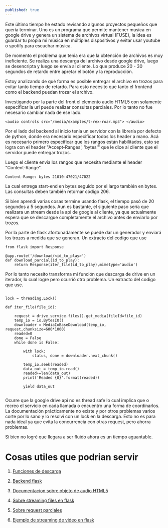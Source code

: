 ```yaml
---
published: true
---
```


Este último tiempo he estado revisando algunos proyectos pequeños que quería terminar. 
Uno es un programa que permite mantener musica en google drive y genera un sistema de archivos virtual (FUSE), la idea es guardar tu propia mi música en múltiples dispositivos y evitar usar youtube o spotify para escuchar música.

De momento el problema que tenia era que la obtención de archivos es muy ineficiente. Se realiza una descarga del archivo desde google drive, luego se desencripta y luego se envía al cliente. Lo que produce 20 - 30 segundos de retardo entre apretar el botón y la reproducción.

Estoy analizando de qué forma es posible entregar el archivo en trozos para evitar tanto tiempo de retardo. Para esto necesito que tanto el frontend como el backend puedan trozar el archivo.

Investigando por la parte del front el elemento audio HTML5 con solamente especificar la url puede realizar consultas parciales. Por lo tanto no fue necesario cambiar nada de ese lado.

```
<audio controls src="/media/examples/t-rex-roar.mp3"> </audio>
```

Por el lado del backend al inicio tenia un servidor con la librería por defecto de python, donde era necesario especificar todos los header a mano. Acá es necesario primero especificar que los rangos están habilitados, esto se logra con el header "Accept-Ranges', 'bytes'" que le dice al cliente que el servidor puede entregar trozos.

Luego el cliente envía los rangos que necesita mediante el header "Content-Range".
```
Content-Range: bytes 21010-47021/47022
```

La cual entrega start-end en bytes seguido por el largo también en bytes. Las consultas deben también retornar código 206.

Si bien aprendí varias cosas termine usando flask, el tiempo pasó de 20 segundos a 5 segundos. Aun es bastante, el siguiente paso sería que realizara un stream desde la api de google al cliente, ya que actualmente espera que se descargue completamente el archivo antes de enviarlo por trozos.

Por la parte de flask afortunadamente se puede dar un generador y enviará los trozos a medida que se generan. Un extracto del codigo que use
```
from flask import Response

@app.route('/download/<id_to_play>')
def download_parcial(id_to_play):
    return Response(iter_file(id_to_play),mimetype='audio')

```

Por lo tanto necesito transforma mi función que descarga de drive en un iterador, lo cual logre pero ocurrió otro problema. Un extracto del codigo que use.

```

lock = threading.Lock()

def iter_file(file_id):

    request = drive_service.files().get_media(fileId=file_id)
    temp_io = io.BytesIO()
    downloader = MediaIoBaseDownload(temp_io, request,chunksize=600*1000)
    readed=0
    done = False
    while done is False:

        with lock:
            status, done = downloader.next_chunk()

        temp_io.seek(readed)
        data_out = temp_io.read()
        readed+=len(data_out)
        print('Readed {0}'.format(readed))
        
        yield data_out


```

Ocurre que la google drive api no es thread safe lo cual implica que o recreo el servicio en cada llamada o encuentro una forma de coordinarlos. La documentación prácticamente no existe y por otros problemas varios corte por lo sano y lo resolvi con un lock en la descarga. Esto no es para nada ideal ya que evita la concurrencia con otras request, pero ahorra problemas.

Si bien no logré que llegara a ser fluido ahora es un tiempo aguantable.

# Cosas utiles que podrian servir

1. [Funciones de descarga](https://github.com/aferral/FUSE-virtual-music-library/commit/2b29d525cf3514bdde5edc9f4c6b6190aaa7a50e)
2. [Backend flask](https://github.com/aferral/webmplayer/blob/e77d52f6971eedc4d6080247b2d8f69542abcb93/run_server.py)

3. [Documentacion sobre objeto de audio HTML5](https://developer.mozilla.org/en-US/docs/Web/HTML/Element/audio)
4. [Sobre streaming files en flask](https://flask.palletsprojects.com/en/1.1.x/patterns/streaming/)
5. [Sobre request parciales](https://developer.mozilla.org/en-US/docs/Web/HTTP/Status/206)
6. [Ejemplo de streaming de video en flask](https://blog.miguelgrinberg.com/post/video-streaming-with-flask)
